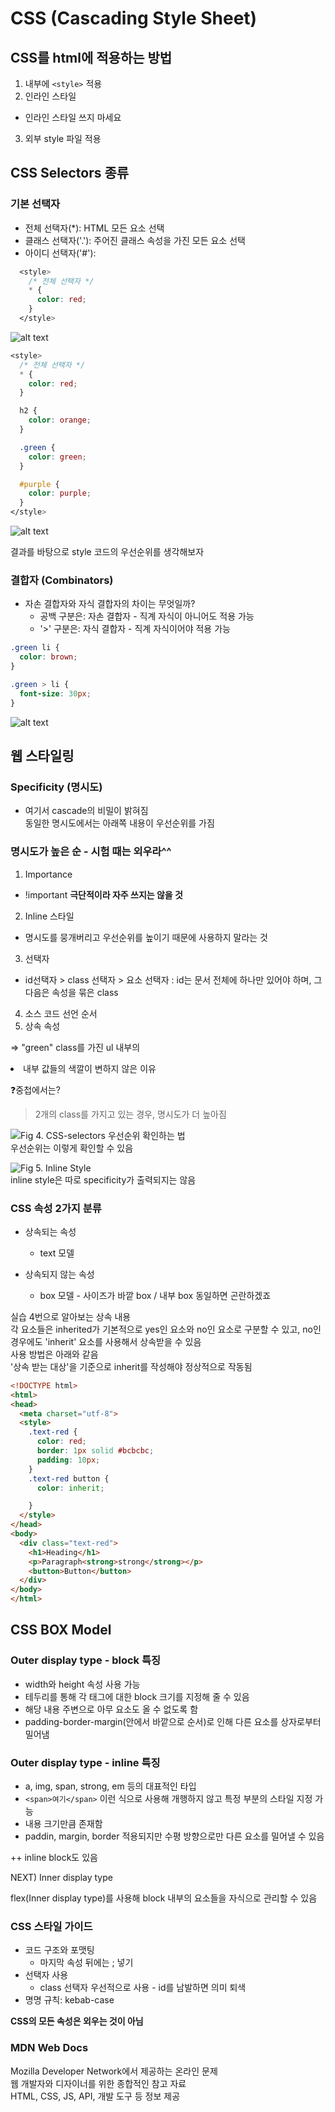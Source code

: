 # CSS (Cascading Style Sheet)  

## CSS를 html에 적용하는 방법  
1. 내부에 `<style>` 적용
2. 인라인 스타일
* 인라인 스타일 쓰지 마세요  
3. 외부 style 파일 적용 
 
## CSS Selectors 종류  
### 기본 선택자  
* 전체 선택자(*): HTML 모든 요소 선택  
* 클래스 선택자('.'): 주어진 클래스 속성을 가진 모든 요소 선택  
* 아이디 선택자('#'): 

```css
  <style>
    /* 전체 선택자 */
    * {
      color: red;
    }
  </style>
```

![alt text](image.png)  

```css
<style>
  /* 전체 선택자 */
  * {
    color: red;
  }

  h2 {
    color: orange;
  }

  .green {
    color: green;
  }

  #purple {
    color: purple;
  }
</style>
```

![alt text](image-1.png)

결과를 바탕으로 style 코드의 우선순위를 생각해보자  

### 결합자 (Combinators)  

* 자손 결합자와 자식 결합자의 차이는 무엇일까?  
  * 공백 구분은: 자손 결합자 - 직계 자식이 아니어도 적용 가능  
  * '>' 구분은: 자식 결합자 - 직계 자식이어야 적용 가능


```css
.green li {
  color: brown;
}

.green > li {
  font-size: 30px;
}
```
![alt text](image-2.png)  

## 웹 스타일링  
### Specificity (명시도)  
* 여기서 cascade의 비밀이 밝혀짐  
동일한 명시도에서는 아래쪽 내용이 우선순위를 가짐  

### 명시도가 높은 순 - 시험 때는 외우라^^  
1. Importance  
  - !important  **극단적이라 자주 쓰지는 않을 것**
2. Inline 스타일  
  - 명시도를 뭉개버리고 우선순위를 높이기 때문에 사용하지 말라는 것  
3. 선택자  
  - id선택자 > class 선택자 > 요소 선택자 : id는 문서 전체에 하나만 있어야 하며, 그 다음은 속성을 묶은 class  
4. 소스 코드 선언 순서  
5. 상속 속성  

=> "green" class를 가진 ul 내부의 <li> 내부 값들의 색깔이 변하지 않은 이유  


❓중첩에서는?
> 2개의 class를 가지고 있는 경우, 명시도가 더 높아짐  


![Fig 4. CSS-selectors 우선순위 확인하는 법](image-3.png)  
우선순위는 이렇게 확인할 수 있음  

![Fig 5. Inline Style](image-4.png)  
inline style은 따로 specificity가 출력되지는 않음  

### CSS 속성 2가지 분류  
* 상속되는 속성  
  * text 모델

* 상속되지 않는 속성  
  * box 모델 - 사이즈가 바깥 box / 내부 box 동일하면 곤란하겠죠  

실습 4번으로 알아보는 상속 내용  
각 요소들은 inherited가 기본적으로 yes인 요소와 no인 요소로 구분할 수 있고, no인 경우에도 'inherit' 요소를 사용해서 상속받을 수 있음  
사용 방법은 아래와 같음  
'상속 받는 대상'을 기준으로 inherit를 작성해야 정상적으로 작동됨  

```html
<!DOCTYPE html>
<html>
<head>
  <meta charset="utf-8">
  <style>
    .text-red {
      color: red;
      border: 1px solid #bcbcbc;
      padding: 10px;
    }
    .text-red button {
      color: inherit;

    }
  </style>
</head>
<body>
  <div class="text-red">
    <h1>Heading</h1>
    <p>Paragraph<strong>strong</strong></p>
    <button>Button</button>
  </div>
</body>
</html>
```


## CSS BOX Model
### Outer display type - block 특징  
* width와 height 속성 사용 가능  
* 테두리를 통해 각 태그에 대한 block 크기를 지정해 줄 수 있음  
* 해당 내용 주변으로 아무 요소도 올 수 없도록 함  
* padding-border-margin(안에서 바깥으로 순서)로 인해 다른 요소를 상자로부터 밀어냄  

### Outer display type - inline 특징  
* a, img, span, strong, em 등의 대표적인 타입  
* `<span>여기</span>` 이런 식으로 사용해 개행하지 않고 특정 부분의 스타일 지정 가능  
* 내용 크기만큼 존재함  
* paddin, margin, border 적용되지만 수평 방향으로만 다른 요소를 밀어낼 수 있음  

++ inline block도 있음  

NEXT) Inner display type  

flex(Inner display type)를 사용해 block 내부의 요소들을 자식으로 관리할 수 있음  

### CSS 스타일 가이드  
* 코드 구조와 포맷팅
  * 마지막 속성 뒤에는 ; 넣기  
* 선택자 사용
  * class 선택자 우선적으로 사용 - id를 남발하면 의미 퇴색  
* 명명 규칙: kebab-case  

**CSS의 모든 속성은 외우는 것이 아님**

### MDN Web Docs  
Mozilla Developer Network에서 제공하는 온라인 문제  
웹 개발자와 디자이너를 위한 종합적인 참고 자료  
HTML, CSS, JS, API, 개발 도구 등 정보 제공  